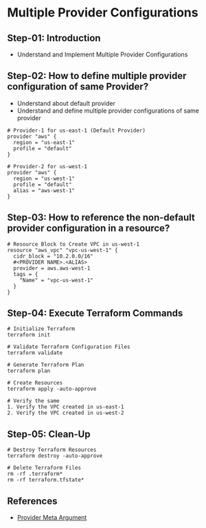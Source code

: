 # Multiple Provider Configurations

## Step-01: Introduction

- Understand and Implement Multiple Provider Configurations

## Step-02: How to define multiple provider configuration of same Provider?

- Understand about default provider
- Understand and define multiple provider configurations of same provider

```t
# Provider-1 for us-east-1 (Default Provider)
provider "aws" {
  region = "us-east-1"
  profile = "default"
}

# Provider-2 for us-west-1
provider "aws" {
  region = "us-west-1"
  profile = "default"
  alias = "aws-west-1"
}
```

## Step-03: How to reference the non-default provider configuration in a resource?

```t
# Resource Block to Create VPC in us-west-1
resource "aws_vpc" "vpc-us-west-1" {
  cidr_block = "10.2.0.0/16"
  #<PROVIDER NAME>.<ALIAS>
  provider = aws.aws-west-1
  tags = {
    "Name" = "vpc-us-west-1"
  }
}
```

## Step-04: Execute Terraform Commands

```t
# Initialize Terraform
terraform init

# Validate Terraform Configuration Files
terraform validate

# Generate Terraform Plan
terraform plan

# Create Resources
terraform apply -auto-approve

# Verify the same
1. Verify the VPC created in us-east-1
2. Verify the VPC created in us-west-2
```

## Step-05: Clean-Up

```t
# Destroy Terraform Resources
terraform destroy -auto-approve

# Delete Terraform Files
rm -rf .terraform*
rm -rf terraform.tfstate*
```

## References

- [Provider Meta Argument](https://www.terraform.io/docs/configuration/meta-arguments/resource-provider.html)
